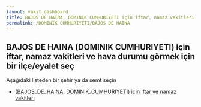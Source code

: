 ```yaml
---
layout: vakit_dashboard
title: BAJOS DE HAINA, DOMINIK CUMHURIYETI için iftar, namaz vakitleri ve hava durumu - ilçe/eyalet seç
permalink: /DOMINIK CUMHURIYETI/BAJOS DE HAINA
---
```


## BAJOS DE HAINA (DOMINIK CUMHURIYETI) için iftar, namaz vakitleri ve hava durumu  görmek için bir ilçe/eyalet seç

Aşağıdaki listeden bir şehir ya da semt seçin

* [ (BAJOS_DE_HAINA, DOMINIK_CUMHURIYETI) için iftar ve namaz vakitleri](/DOMINIK_CUMHURIYETI/BAJOS_DE_HAINA/)

<script type="text/javascript">
  var GLOBAL_COUNTRY = 'DOMINIK CUMHURIYETI';
  var GLOBAL_CITY = 'BAJOS DE HAINA';
  var GLOBAL_STATE = 'BAJOS DE HAINA';
</script>
